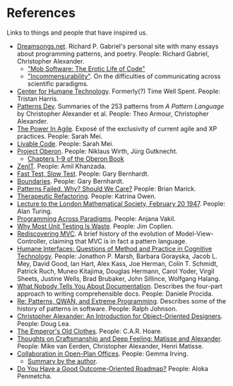 # References

Links to things and people that have inspired us.

- [Dreamsongs.net](http://dreamsongs.net). Richard P. Gabriel's personal site with many essays about programming
  patterns, and poetry. People: Richard Gabriel, Christopher Alexander.
  - ["Mob Software: The Erotic Life of Code"](http://dreamsongs.net/MobSoftware.html)
  - ["Incommensurability"](http://dreamsongs.net/Files/Incommensurability.pdf). On the difficulties of communicating across scientific paradigms.
- [Center for Humane Technology](http://humanetech.com/). Formerly(?) Time Well Spent. People: Tristan Harris.
- [Patterns Dev](https://patterns-dev.github.io/patterns/newpat/newpat0/new-patterns-introduction.htm). Summaries of the 253 patterns from _A Pattern Language_ by Christopher Alexander et al. People: Theo Armour, Christopher Alexander.
- [The Power In Agile](https://www.youtube.com/watch?v=YL-6RCTywbc). Exposé of the exclusivity of current agile and XP practices. People: Sarah Mei.
- [Livable Code](https://www.youtube.com/watch?v=lI77oMKr5EY). People: Sarah Mei.
- [Project Oberon](http://www.projectoberon.com/). People: Niklaus Wirth, Jürg Gutknecht.
  - [Chapters 1-9 of the Oberon Book](https://www.inf.ethz.ch/personal/wirth/ProjectOberon/PO.System.pdf)
- [ZenIT](https://www.zenit.jp/about/). People: Amil Khanzada.
- [Fast Test, Slow Test](https://www.youtube.com/watch?v=RAxiiRPHS9k). People: Gary Bernhardt.
- [Boundaries](https://www.youtube.com/watch?v=yTkzNHF6rMs). People: Gary Bernhardt.
- [Patterns Failed. Why? Should We Care?](https://www.deconstructconf.com/2017/brian-marick-patterns-failed-why-should-we-care) People: Brian Marick.
- [Therapeutic Refactoring](https://www.youtube.com/watch?v=KA9i5IGS-oU). People: Katrina Owen.
- [Lecture to the London Mathematical Society, February 20 1947](https://www.vordenker.de/downloads/turing-vorlesung.pdf). People: Alan Turing.
- [Programming Across Paradigms](https://www.youtube.com/watch?v=Pg3UeB-5FdA). People: Anjana Vakil.
- [Why Most Unit Testing Is Waste](https://rbcs-us.com/documents/Why-Most-Unit-Testing-is-Waste.pdf). People: Jim Coplien.
- [Rediscovering MVC](https://github.com/ciscoheat/mithril-hx/wiki/Rediscovering-MVC). A brief history of the evolution of Model-View-Controller, claiming that MVC is in fact a pattern language.
- [Humane Interfaces: Questions of Method and Practice in Cognitive Technology](https://books.google.com/books/about/Humane_Interfaces.html?id=lZGdVzyl_KIC). People: Jonathon P. Marsh, Barbara Gorayska, Jacob L. Mey, David Good, Ian Hart, Alex Kass, Joe Herman, Colin T. Schmidt, Patrick Ruch, Muneo Kitajima, Douglas Hermann, Carol Yoder, Virgil Sheets, Justine Wells, Brad Brubaker, John Sillince, Wolfgang Halang.
- [What Nobody Tells You About Documentation](https://www.divio.com/blog/documentation/). Describes the four-part approach to writing comprehensible docs. People: Daniele Procida.
- [Re: Patterns, QWAN, and Extreme Programming](http://objectclub.jp/community/XP-jp/xp_relate/xp_patterns). Describes some of the history of patterns in software. People: Ralph Johnson.
- [Christopher Alexander: An Introduction for Object-Oriented Designers](http://gee.cs.oswego.edu/dl/ca/ca/ca.html). People: Doug Lea.
- [The Emperor's Old Clothes](http://zoo.cs.yale.edu/classes/cs422/2014/bib/hoare81emperor.pdf). People: C.A.R. Hoare.
- [Thoughts on Craftsmanship and Deep Feeling: Matisse and Alexander](https://onluminousgrounds.wordpress.com/2010/07/10/thoughts-on-craftsmanship-and-deep-feeling-matisse-and-alexander/). People: Mike van Eerden, Christopher Alexander, Henri Matisse.
- [Collaboration in Open-Plan Offices](https://espace.library.uq.edu.au/view/UQ:401844). People: Gemma Irving.
  - [Summary by the author](http://theconversation.com/open-plan-offices-can-actually-work-under-certain-conditions-89452).
- [Do You Have a Good Outcome-Oriented Roadmap?](https://content.pivotal.io/blog/do-you-have-a-good-outcome-oriented-roadmap) People: Aloka Penmetcha.
